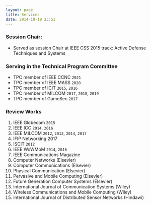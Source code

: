 ```yaml
---
layout: page
title: Services
date: 2014-10-19 23:51
---
```


### Session Chair:
- Served as session Chair at IEEE CSS 2015 track: Active Defense Techniques and Systems

### Serving in the Technical Program Committee
- TPC member of IEEE CCNC `2021`
- TPC member of IEEE MASS `2020`
- TPC member of ICIT `2015`, `2016`
- TPC member of MILCOM `2017`, `2018`, `2019`
- TPC member of GameSec `2017`


### Review Works
1. IEEE Globecom `2015`
1. IEEE ICC `2014`, `2016`
1. IEEE MILCOM `2012`, `2013`, `2014`, `2017`
1. IFIP Networking 2017
1. ISCIT `2012`
1. IEEE WoWMoM `2014`, `2016`
1. IEEE Communications Magazine
1. Computer Networks (Elsevier)
1. Computer Communications (Elsevier)
1. Physical Communication (Elsevier)
1. Pervasive and Mobile Computing (Elsevier)
1. Future Generation Computer Systems (Elsevier)
1. International Journal of Communication Systems (Wiley)
1. Wireless Communications and Mobile Computing (Wiley)
1. International Journal of Distributed Sensor Networks (Hindawi)
